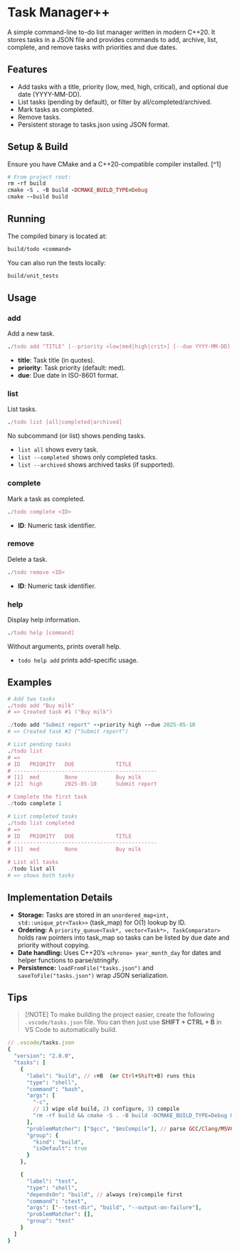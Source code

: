 # Task Manager++

A simple command-line to-do list manager written in modern C++20. It stores tasks in a JSON file and provides commands to add, archive, list, complete, and remove tasks with priorities and due dates.

## Features
- Add tasks with a title, priority (low, med, high, critical), and optional due date (YYYY-MM-DD).
- List tasks (pending by default), or filter by all/completed/archived.
- Mark tasks as completed.
- Remove tasks.
- Persistent storage to tasks.json using JSON format.

## Setup & Build
Ensure you have CMake and a C++20-compatible compiler installed. [^1]
```ruby
# From project root:
rm -rf build
cmake -S . -B build -DCMAKE_BUILD_TYPE=Debug
cmake --build build
```

## Running
The compiled binary is located at:
```ruby
build/todo <command>
```
You can also run the tests locally:
```ruby
build/unit_tests
```

## Usage
### add
Add a new task.
```ruby
./todo add "TITLE" [--priority <low|med|high|crit>] [--due YYYY-MM-DD]
```
- **title**: Task title (in quotes).
- **priority**: Task priority (default: med).
- **due**: Due date in ISO-8601 format.

### list
List tasks.
```ruby
./todo list [all|completed|archived]
```
No subcommand (or list) shows pending tasks.

- `list all` shows every task.
- `list --completed `shows only completed tasks.
- `list --archived` shows archived tasks (if supported).

### complete
Mark a task as completed.
```ruby
./todo complete <ID>
```

- **ID**: Numeric task identifier.

### remove
Delete a task.
```ruby
./todo remove <ID>
```
- **ID**: Numeric task identifier.

### help
Display help information.
```ruby
./todo help [command]
```
Without arguments, prints overall help.

- `todo help add` prints add-specific usage.

## Examples
```ruby
# Add two tasks
./todo add "Buy milk"
# => Created task #1 ("Buy milk")

./todo add "Submit report" --priority high --due 2025-05-10
# => Created task #2 ("Submit report")

# List pending tasks
./todo list
# =>
# ID   PRIORITY   DUE             TITLE
# ---------------------------------------------
# [1]  med        None            Buy milk
# [2]  high       2025-05-10      Submit report

# Complete the first task
./todo complete 1

# List completed tasks
./todo list completed
# =>
# ID   PRIORITY   DUE             TITLE
# ---------------------------------------------
# [1]  med        None            Buy milk

# List all tasks
./todo list all
# => shows both tasks
```

## Implementation Details
- **Storage:** Tasks are stored in an `unordered_map<int, std::unique_ptr<Task>>` (task_map) for O(1) lookup by ID.
- **Ordering:** A `priority_queue<Task*, vector<Task*>, TaskComparator>` holds raw pointers into task_map so tasks can be listed by due date and priority without copying.
- **Date handling:** Uses C++20’s `<chrono> year_month_day` for dates and helper functions to parse/stringify.
- **Persistence:** `loadFromFile("tasks.json")` and `saveToFile("tasks.json")` wrap JSON serialization.

## Tips
> [!NOTE] To make building the project easier, create the following `.vscode/tasks.json` file. 
> You can then just use **SHIFT + CTRL + B** in VS Code to automatically build.
> 
```ruby
// .vscode/tasks.json
{
  "version": "2.0.0",
  "tasks": [
    {
      "label": "build", // ⇧⌘B  (or Ctrl+Shift+B) runs this
      "type": "shell",
      "command": "bash",
      "args": [
        "-c",
        // 1) wipe old build, 2) configure, 3) compile
        "rm -rf build && cmake -S . -B build -DCMAKE_BUILD_TYPE=Debug && cmake --build build"
      ],
      "problemMatcher": ["$gcc", "$msCompile"], // parse GCC/Clang/MSVC errors
      "group": {
        "kind": "build",
        "isDefault": true
      }
    },

    {
      "label": "test",
      "type": "shell",
      "dependsOn": "build", // always (re)compile first
      "command": "ctest",
      "args": ["--test-dir", "build", "--output-on-failure"],
      "problemMatcher": [],
      "group": "test"
    }
  ]
}
```